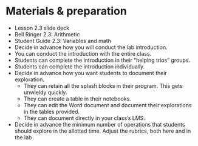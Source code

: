 # Materials & preparation

- Lesson 2.3 slide deck
- Bell Ringer 2.3: Arithmetic
- Student Guide 2.3: Variables and math
- Decide in advance how you will conduct the lab introduction.
- You can conduct the introduction with the entire class.
- Students can complete the introduction in their “helping trios” groups.
- Students can complete the introduction individually.
- Decide in advance how you want students to document their exploration.
  - They can retain all the splash blocks in their program. This gets unwieldy quickly.
  - They can create a table in their notebooks.
  - They can edit the Word document and document their explorations in the tables provided.
  - They can document directly in your class’s LMS.
- Decide in advance the minimum number of operations that students should explore in the allotted time. Adjust the rubrics, both here and in the lab 
